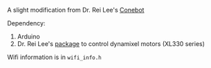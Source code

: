 A slight modification from Dr. Rei Lee's [Conebot](https://github.com/rei039474/ConeBot)

Dependency:
1. Arduino
2. Dr. Rei Lee's [package](https://github.com/rei039474/Dynamixel_XL330_Servo_Library) to control dynamixel motors (XL330 series)

Wifi information is in `wifi_info.h`
